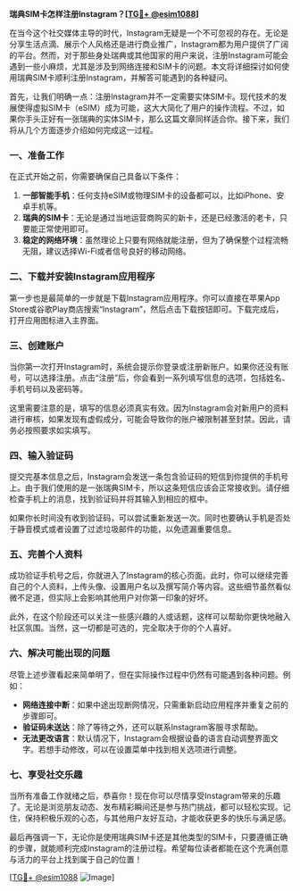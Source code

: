 **瑞典SIM卡怎样注册Instagram？[[TG💪+ @esim1088](https://t.me/s/esim1088)]**

在当今这个社交媒体主导的时代，Instagram无疑是一个不可忽视的存在。无论是分享生活点滴、展示个人风格还是进行商业推广，Instagram都为用户提供了广阔的平台。然而，对于那些身处瑞典或其他国家的用户来说，注册Instagram可能会遇到一些小麻烦，尤其是涉及到网络连接和SIM卡的问题。本文将详细探讨如何使用瑞典SIM卡顺利注册Instagram，并解答可能遇到的各种疑问。

首先，让我们明确一点：注册Instagram并不一定需要实体SIM卡。现代技术的发展使得虚拟SIM卡（eSIM）成为可能，这大大简化了用户的操作流程。不过，如果你手头正好有一张瑞典的实体SIM卡，那么这篇文章同样适合你。接下来，我们将从几个方面逐步介绍如何完成这一过程。

### 一、准备工作

在正式开始之前，你需要确保自己具备以下条件：

1. **一部智能手机**：任何支持eSIM或物理SIM卡的设备都可以，比如iPhone、安卓手机等。
2. **瑞典的SIM卡**：无论是通过当地运营商购买的新卡，还是已经激活的老卡，只要能正常使用即可。
3. **稳定的网络环境**：虽然理论上只要有网络就能注册，但为了确保整个过程流畅无阻，建议选择Wi-Fi或者信号良好的移动网络。

### 二、下载并安装Instagram应用程序

第一步也是最简单的一步就是下载Instagram应用程序。你可以直接在苹果App Store或谷歌Play商店搜索“Instagram”，然后点击下载按钮即可。下载完成后，打开应用图标进入主界面。

### 三、创建账户

当你第一次打开Instagram时，系统会提示你登录或注册新账户。如果你还没有账号，可以选择注册。点击“注册”后，你会看到一系列填写信息的选项，包括姓名、手机号码以及密码等。

这里需要注意的是，填写的信息必须真实有效。因为Instagram会对新用户的资料进行审核，如果发现有虚假成分，可能会导致你的账户被限制甚至封禁。因此，请务必按照要求如实填写。

### 四、输入验证码

提交完基本信息之后，Instagram会发送一条包含验证码的短信到你提供的手机号上。由于我们使用的是一张瑞典SIM卡，所以这条短信应该会正常接收到。请仔细检查手机上的消息，找到验证码并将其输入到相应的框中。

如果你长时间没有收到验证码，可以尝试重新发送一次。同时也要确认手机是否处于静音模式或者设置了过滤垃圾邮件的功能，以免遗漏重要信息。

### 五、完善个人资料

成功验证手机号之后，你就进入了Instagram的核心页面。此时，你可以继续完善自己的个人资料，上传头像、设置用户名以及撰写简介等内容。这些细节虽然看似微不足道，但实际上会影响其他用户对你第一印象的好坏。

此外，在这个阶段还可以关注一些感兴趣的人或话题，这样可以帮助你更快地融入社区氛围。当然，这一切都是可选的，完全取决于你的个人喜好。

### 六、解决可能出现的问题

尽管上述步骤看起来简单明了，但在实际操作过程中仍然有可能遇到各种问题。例如：

- **网络连接中断**：如果中途出现断网情况，只需重新启动应用程序并重复之前的步骤即可。
- **验证码未送达**：除了等待之外，还可以联系Instagram客服寻求帮助。
- **无法更改语言**：默认情况下，Instagram会根据设备的语言自动调整界面文字。若想手动修改，可以在设置菜单中找到相关选项进行调整。

### 七、享受社交乐趣

当所有准备工作就绪之后，恭喜你！现在你可以尽情享受Instagram带来的乐趣了。无论是浏览朋友动态、发布精彩瞬间还是参与热门挑战，都可以轻松实现。记住，保持积极乐观的心态，与其他用户友好互动，才能收获更多的快乐与满足感。

最后再强调一下，无论你是使用瑞典SIM卡还是其他类型的SIM卡，只要遵循正确的步骤，就能顺利完成Instagram的注册过程。希望每位读者都能在这个充满创意与活力的平台上找到属于自己的位置！

[[TG💪+ @esim1088](https://t.me/s/esim1088) ![Image](https://i.postimg.cc/4NQfJmqS/Snipaste-2025-05-13-00-14-12.png)]